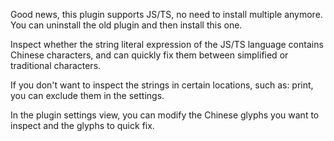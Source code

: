 Good news, this plugin supports JS/TS, no need to install multiple anymore. You can uninstall the old plugin and then install this one.

Inspect whether the string literal expression of the JS/TS language contains Chinese characters, and can quickly fix them between simplified or traditional characters.

If you don't want to inspect the strings in certain locations, such as: print, you can exclude them in the settings.

In the plugin settings view, you can modify the Chinese glyphs you want to inspect and the glyphs to quick fix.
